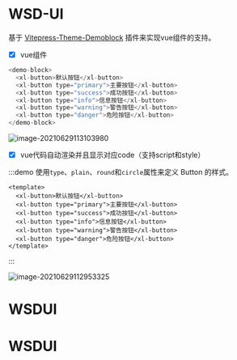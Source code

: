 # WSD-UI

基于 [Vitepress-Theme-Demoblock](https://github.com/wuwu19988/WSDUI) 插件来实现vue组件的支持。

- [x] vue组件

```js
<demo-block>
  <xl-button>默认按钮</xl-button>
  <xl-button type="primary">主要按钮</xl-button>
  <xl-button type="success">成功按钮</xl-button>
  <xl-button type="info">信息按钮</xl-button>
  <xl-button type="warning">警告按钮</xl-button>
  <xl-button type="danger">危险按钮</xl-button>
</demo-block>
```

![image-20210629113103980](https://tva1.sinaimg.cn/large/008i3skNly1gryz9niyqkj31180a2dgm.jpg)



- [x] vue代码自动渲染并且显示对应code（支持script和style）

:::demo 使用`type`、`plain`、`round`和`circle`属性来定义 Button 的样式。
```vue
<template>
  <xl-button>默认按钮</xl-button>
  <xl-button type="primary">主要按钮</xl-button>
  <xl-button type="success">成功按钮</xl-button>
  <xl-button type="info">信息按钮</xl-button>
  <xl-button type="warning">警告按钮</xl-button>
  <xl-button type="danger">危险按钮</xl-button>
</template>
```
:::


![image-20210629112953325](https://tva1.sinaimg.cn/large/008i3skNly1gryz8i2x8wj61170u0aex02.jpg)

# WSDUI
# WSDUI

